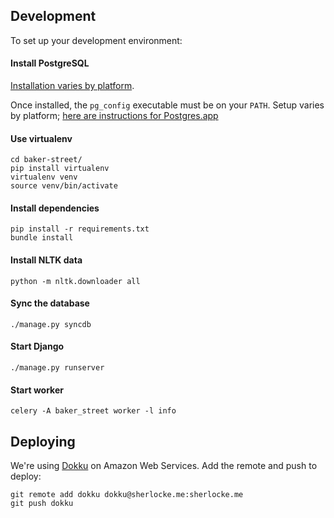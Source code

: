 ## Development

To set up your development environment:

#### Install PostgreSQL

[Installation varies by platform](http://www.postgresql.org/download/).

Once installed, the `pg_config` executable must be on your `PATH`.
Setup varies by platform; [here are instructions for Postgres.app](http://postgresapp.com/documentation/cli-tools.html)

#### Use virtualenv

```shell
cd baker-street/
pip install virtualenv
virtualenv venv
source venv/bin/activate
```

#### Install dependencies

```shell
pip install -r requirements.txt
bundle install
```

#### Install NLTK data

```shell
python -m nltk.downloader all
```

#### Sync the database

```shell
./manage.py syncdb
```

#### Start Django

```shell
./manage.py runserver
```

#### Start worker

```shell
celery -A baker_street worker -l info
```

## Deploying

We're using [Dokku][dokku] on Amazon Web Services. Add the remote and push to deploy:

```shell
git remote add dokku dokku@sherlocke.me:sherlocke.me
git push dokku
```

[dokku]: https://github.com/progrium/dokku
